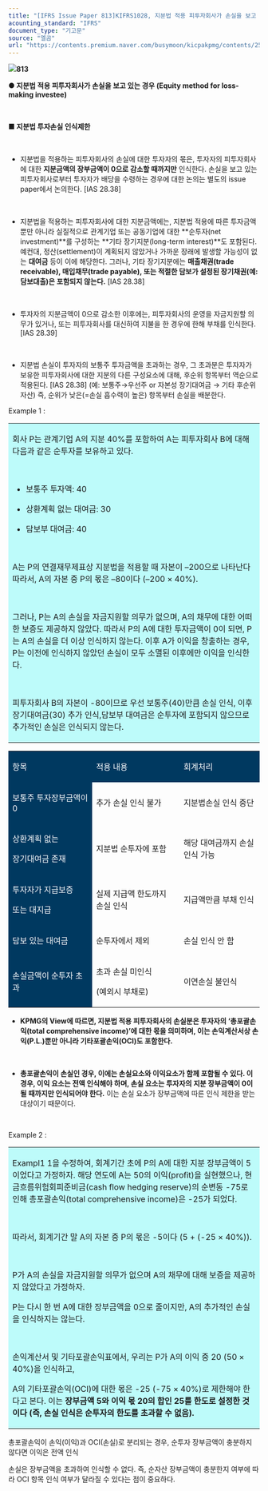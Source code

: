 ```yaml
---
title: "[IFRS Issue Paper 813]KIFRS1028, 지분법 적용 피투자회사가 손실을 보고 있는 경우 (Equity method for loss-making investee)"
acounting_standard: "IFRS"
document_type: "기고문"
source: "엘곰"
url: "https://contents.premium.naver.com/busymoon/kicpakpmg/contents/250609154034973ip"
---
```

![](https://n2.news.naver.com/l.gif?type=content)**813**

**● 지분법 적용 피투자회사가 손실을 보고 있는 경우 (Equity method for loss-making investee)**

​

**■ 지분법 투자손실 인식제한**

​

- 지분법을 적용하는 피투자회사의 손실에 대한 투자자의 몫은, 투자자의 피투자회사에 대한 **지분금액의 장부금액이 0으로 감소할 때까지만** 인식한다. 손실을 보고 있는 피투자회사로부터 투자자가 배당을 수령하는 경우에 대한 논의는 별도의 issue paper에서 논의한다. \[IAS 28.38\]

​

- 지분법을 적용하는 피투자회사에 대한 지분금액에는, 지분법 적용에 따른 투자금액뿐만 아니라 실질적으로 관계기업 또는 공동기업에 대한 **순투자(net investment)**를 구성하는 **기타 장기지분(long-term interest)**도 포함된다. 예컨대, 정산(settlement)이 계획되지 않았거나 가까운 장래에 발생할 가능성이 없는 **대여금** 등이 이에 해당한다. 그러나, 기타 장기지분에는 **매출채권(trade receivable), 매입채무(trade payable), 또는 적절한 담보가 설정된 장기채권(예: 담보대출)은 포함되지 않는다.** \[IAS 28.38\]

​

- 투자자의 지분금액이 0으로 감소한 이후에는, 피투자회사의 운영을 자금지원할 의무가 있거나, 또는 피투자회사를 대신하여 지불을 한 경우에 한해 부채를 인식한다. \[IAS 28.39\]

​

- 지분법 손실이 투자자의 보통주 투자금액을 초과하는 경우, 그 초과분은 투자자가 보유한 피투자회사에 대한 지분의 다른 구성요소에 대해, 후순위 항목부터 역순으로 적용된다. \[IAS 28.38\] (예: 보통주→우선주 or 자본성 장기대여금 → 기타 후순위 자산) 즉, 순위가 낮은(=손실 흡수력이 높은) 항목부터 손실을 배분한다.

Example 1 :

<table style=""><tbody><tr><td colspan="3" rowspan="1" style="width: 100.0%; height: 129.0px;  background-color: #bdfbfa;"><div><p style=""><span style="">회사 P는 관계기업 A의 지분 40%를 포함하여 A는 피투자회사 B에 대해 다음과 같은 순투자를 보유하고 있다.</span></p><p style=""><span style="">​</span></p><ul><li><p style=""><span style="">보통주 투자액: 40</span></p></li><li><p style=""><span style="">상환계획 없는 대여금: 30</span></p></li><li><p style=""><span style="">담보부 대여금: 40</span></p></li></ul><p style=""><span style="">​</span></p><p style=""><span style="">A는 P의 연결재무제표상 지분법을 적용할 때 자본이 –200으로 나타난다 따라서, A의 자본 중 P의 몫은 –80이다 (–200 × 40%).</span></p><p style=""><span style="">​</span></p><p style=""><span style="">그러나, P는 A의 손실을 자금지원할 의무가 없으며, A의 채무에 대한 어떠한 보증도 제공하지 않았다. 따라서 P의 A에 대한 투자금액이 0이 되면, P는 A의 손실을 더 이상 인식하지 않는다. 이후 A가 이익을 창출하는 경우, P는 이전에 인식하지 않았던 손실이 모두 소멸된 이후에만 이익을 인식한다.</span></p><p style=""><span style="">​</span></p><p style=""><span style="">피투자회사 B의 자본이 -80이므로 우선 보통주(40)만큼 손실 인식, 이후 장기대여금(30) 추가 인식,담보부 대여금은 순투자에 포함되지 않으므로 추가적인 손실은 인식되지 않는다.</span></p></div></td></tr></tbody></table>

<table style=""><tbody><tr><td colspan="1" rowspan="1" style="width: 33.33%; height: 40.0px;  background-color: #003960;"><div><p style=""><span style="color:#ffffff;">항목</span></p></div></td><td colspan="1" rowspan="1" style="width: 34.8%; height: 40.0px;  background-color: #003960;"><div><p style=""><span style="color:#ffffff;">적용 내용</span></p></div></td><td colspan="1" rowspan="1" style="width: 31.86%; height: 40.0px;  background-color: #003960;"><div><p style=""><span style="color:#ffffff;">회계처리</span></p></div></td></tr><tr><td colspan="1" rowspan="1" style="width: 33.33%; height: 40.0px;  background-color: #003960;"><div><p style=""><span style="color:#ffffff;">보통주 투자장부금액이 0</span></p></div></td><td colspan="1" rowspan="1" style="width: 34.8%; height: 40.0px;  "><div><p style=""><span style="">추가 손실 인식 불가</span></p></div></td><td colspan="1" rowspan="1" style="width: 31.86%; height: 40.0px;  "><div><p style=""><span style="">지분법손실 인식 중단</span></p></div></td></tr><tr><td colspan="1" rowspan="1" style="width: 33.33%; height: 40.0px;  background-color: #003960;"><div><p style=""><span style="color:#ffffff;">상환계획 없는</span></p></div><div><p style=""><span style="color:#ffffff;">장기대여금 존재</span></p></div></td><td colspan="1" rowspan="1" style="width: 34.8%; height: 40.0px;  "><div><p style=""><span style="">지분법 순투자에 포함</span></p></div></td><td colspan="1" rowspan="1" style="width: 31.86%; height: 40.0px;  "><div><p style=""><span style="">해당 대여금까지 손실 인식 가능</span></p></div></td></tr><tr><td colspan="1" rowspan="1" style="width: 33.33%; height: 40.0px;  background-color: #003960;"><div><p style=""><span style="color:#ffffff;">투자자가 지급보증</span></p></div><div><p style=""><span style="color:#ffffff;">또는 대지급</span></p></div></td><td colspan="1" rowspan="1" style="width: 34.8%; height: 40.0px;  "><div><p style=""><span style="">실제 지급액 한도까지 손실 인식</span></p></div></td><td colspan="1" rowspan="1" style="width: 31.86%; height: 40.0px;  "><div><p style=""><span style="">지급액만큼 부채 인식</span></p></div></td></tr><tr><td colspan="1" rowspan="1" style="width: 33.33%; height: 40.0px;  background-color: #003960;"><div><p style=""><span style="color:#ffffff;">담보 있는 대여금</span></p></div></td><td colspan="1" rowspan="1" style="width: 34.8%; height: 40.0px;  "><div><p style=""><span style="">순투자에서 제외</span></p></div></td><td colspan="1" rowspan="1" style="width: 31.86%; height: 40.0px;  "><div><p style=""><span style="">손실 인식 안 함</span></p></div></td></tr><tr><td colspan="1" rowspan="1" style="width: 33.33%; height: 40.0px;  background-color: #003960;"><div><p style=""><span style="color:#ffffff;">손실금액이 순투자 초과</span></p></div></td><td colspan="1" rowspan="1" style="width: 34.8%; height: 40.0px;  "><div><p style=""><span style="">초과 손실 미인식</span></p></div><div><p style=""><span style="">(예외시 부채로)</span></p></div></td><td colspan="1" rowspan="1" style="width: 31.86%; height: 40.0px;  "><div><p style=""><span style="">이연손실 불인식</span></p></div></td></tr></tbody></table>

- **KPMG의 View에 따르면, 지분법 적용 피투자회사의 손실분은 투자자의 ‘총포괄손익(total comprehensive income)’에 대한 몫을 의미하며, 이는 손익계산서상 손익(P.L.)뿐만 아니라 기타포괄손익(OCI)도 포함한다.**

​

- **총포괄손익이 손실인 경우, 이에는 손실요소와 이익요소가 함께 포함될 수 있다. 이 경우, 이익 요소는 전액 인식해야 하며, 손실 요소는 투자자의 지분 장부금액이 0이 될 때까지만 인식되어야 한다.** 이는 손실 요소가 장부금액에 따른 인식 제한을 받는 대상이기 때문이다.

​

Example 2 :

<table style=""><tbody><tr><td colspan="3" rowspan="1" style="width: 100.0%; height: 129.0px;  background-color: #bdfbfa;"><div><p style=""><span style="">Exampl1 1을 수정하여, 회계기간 초에 P의 A에 대한 지분 장부금액이 5이었다고 가정하자. 해당 연도에 A는 50의 이익(profit)을 실현했으나, 현금흐름위험회피준비금(cash flow hedging reserve)의 순변동 -75로 인해 총포괄손익(total comprehensive income)은 -25가 되었다.</span></p></div><div><p style=""><span style="">​</span></p></div><div><p style=""><span style="">따라서, 회계기간 말 A의 자본 중 P의 몫은 -5이다 (5 + (-25 × 40%)).</span></p></div><div><p style=""><span style="">​</span></p></div><div><p style=""><span style="">P가 A의 손실을 자금지원할 의무가 없으며 A의 채무에 대해 보증을 제공하지 않았다고 가정하자.</span></p></div><div><p style=""><span style="">P는 다시 한 번 A에 대한 장부금액을 0으로 줄이지만, A의 추가적인 손실을 인식하지는 않는다.</span></p></div><div><p style=""><span style="">​</span></p></div><div><p style=""><span style="">손익계산서 및 기타포괄손익표에서, 우리는 P가 A의 이익 중 20 (50 × 40%)을 인식하고,</span></p></div><div><p style=""><span style="">A의 기타포괄손익(OCI)에 대한 몫은 -25 (-75 × 40%)로 제한해야 한다고 본다. 이는</span><span style=""><b> 장부금액 5와 이익 몫 20의 합인 25를 한도로 설정한 것이다 (즉, 손실 인식은 순투자의 한도를 초과할 수 없음).</b></span></p></div></td></tr></tbody></table>

총포괄손익이 손익(이익)과 OCI(손실)로 분리되는 경우, 순투자 장부금액이 충분하지 않다면 이익은 전액 인식

손실은 장부금액을 초과하여 인식할 수 없다. 즉, 순자산 장부금액이 충분한지 여부에 따라 OCI 항목 인식 여부가 달라질 수 있다는 점이 중요하다.